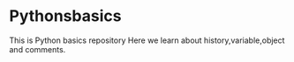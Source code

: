 # Pythonsbasics
This is Python basics repository
Here we learn about history,variable,object and comments.
